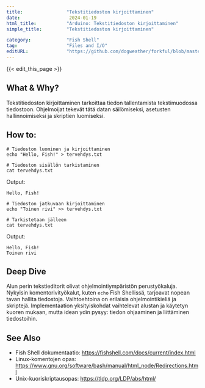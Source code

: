 ```yaml
---
title:                "Tekstitiedoston kirjoittaminen"
date:                  2024-01-19
html_title:           "Arduino: Tekstitiedoston kirjoittaminen"
simple_title:         "Tekstitiedoston kirjoittaminen"

category:             "Fish Shell"
tag:                  "Files and I/O"
editURL:              "https://github.com/dogweather/forkful/blob/master/content/fi/fish-shell/writing-a-text-file.md"
---
```


{{< edit_this_page >}}

## What & Why?
Tekstitiedoston kirjoittaminen tarkoittaa tiedon tallentamista tekstimuodossa tiedostoon. Ohjelmoijat tekevät tätä datan säilömiseksi, asetusten hallinnoimiseksi ja skriptien luomiseksi.

## How to:
```Fish Shell
# Tiedoston luominen ja kirjoittaminen
echo "Hello, Fish!" > tervehdys.txt

# Tiedoston sisällön tarkistaminen
cat tervehdys.txt
```
Output:
```
Hello, Fish!
```

```Fish Shell
# Tiedoston jatkuvaan kirjoittaminen
echo "Toinen rivi" >> tervehdys.txt

# Tarkistetaan jälleen
cat tervehdys.txt
```
Output:
```
Hello, Fish!
Toinen rivi
```

## Deep Dive
Alun perin tekstieditorit olivat ohjelmointiympäristön perustyökaluja. Nykyisin komentorivityökalut, kuten `echo` Fish Shellissä, tarjoavat nopean tavan hallita tiedostoja. Vaihtoehtoina on erilaisia ohjelmointikieliä ja skriptejä. Implementaation yksityiskohdat vaihtelevat alustan ja käytetyn kuoren mukaan, mutta idean ydin pysyy: tiedon ohjaaminen ja liittäminen tiedostoihin.

## See Also
- Fish Shell dokumentaatio: https://fishshell.com/docs/current/index.html
- Linux-komentojen opas: https://www.gnu.org/software/bash/manual/html_node/Redirections.html
- Unix-kuoriskriptausopas: https://tldp.org/LDP/abs/html/
